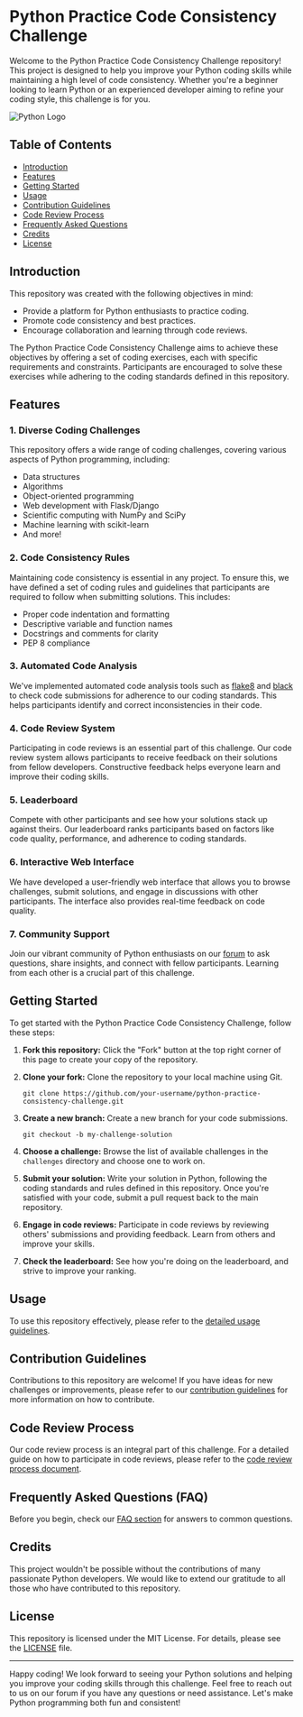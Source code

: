 # Python Practice Code Consistency Challenge

Welcome to the Python Practice Code Consistency Challenge repository! This project is designed to help you improve your Python coding skills while maintaining a high level of code consistency. Whether you're a beginner looking to learn Python or an experienced developer aiming to refine your coding style, this challenge is for you.

![Python Logo](https://www.python.org/static/community_logos/python-logo-generic.svg)

## Table of Contents
- [Introduction](#introduction)
- [Features](#features)
- [Getting Started](#getting-started)
- [Usage](#usage)
- [Contribution Guidelines](#contribution-guidelines)
- [Code Review Process](#code-review-process)
- [Frequently Asked Questions](#faq)
- [Credits](#credits)
- [License](#license)

## Introduction
This repository was created with the following objectives in mind:

- Provide a platform for Python enthusiasts to practice coding.
- Promote code consistency and best practices.
- Encourage collaboration and learning through code reviews.

The Python Practice Code Consistency Challenge aims to achieve these objectives by offering a set of coding exercises, each with specific requirements and constraints. Participants are encouraged to solve these exercises while adhering to the coding standards defined in this repository.

## Features

### 1. Diverse Coding Challenges
This repository offers a wide range of coding challenges, covering various aspects of Python programming, including:
- Data structures
- Algorithms
- Object-oriented programming
- Web development with Flask/Django
- Scientific computing with NumPy and SciPy
- Machine learning with scikit-learn
- And more!

### 2. Code Consistency Rules
Maintaining code consistency is essential in any project. To ensure this, we have defined a set of coding rules and guidelines that participants are required to follow when submitting solutions. This includes:
- Proper code indentation and formatting
- Descriptive variable and function names
- Docstrings and comments for clarity
- PEP 8 compliance

### 3. Automated Code Analysis
We've implemented automated code analysis tools such as [flake8](https://flake8.pycqa.org/en/latest/) and [black](https://github.com/psf/black) to check code submissions for adherence to our coding standards. This helps participants identify and correct inconsistencies in their code.

### 4. Code Review System
Participating in code reviews is an essential part of this challenge. Our code review system allows participants to receive feedback on their solutions from fellow developers. Constructive feedback helps everyone learn and improve their coding skills.

### 5. Leaderboard
Compete with other participants and see how your solutions stack up against theirs. Our leaderboard ranks participants based on factors like code quality, performance, and adherence to coding standards.

### 6. Interactive Web Interface
We have developed a user-friendly web interface that allows you to browse challenges, submit solutions, and engage in discussions with other participants. The interface also provides real-time feedback on code quality.

### 7. Community Support
Join our vibrant community of Python enthusiasts on our [forum](https://exampleforum.com) to ask questions, share insights, and connect with fellow participants. Learning from each other is a crucial part of this challenge.

## Getting Started
To get started with the Python Practice Code Consistency Challenge, follow these steps:

1. **Fork this repository:** Click the "Fork" button at the top right corner of this page to create your copy of the repository.

2. **Clone your fork:** Clone the repository to your local machine using Git.

   ```
   git clone https://github.com/your-username/python-practice-consistency-challenge.git
   ```

3. **Create a new branch:** Create a new branch for your code submissions.

   ```
   git checkout -b my-challenge-solution
   ```

4. **Choose a challenge:** Browse the list of available challenges in the `challenges` directory and choose one to work on.

5. **Submit your solution:** Write your solution in Python, following the coding standards and rules defined in this repository. Once you're satisfied with your code, submit a pull request back to the main repository.

6. **Engage in code reviews:** Participate in code reviews by reviewing others' submissions and providing feedback. Learn from others and improve your skills.

7. **Check the leaderboard:** See how you're doing on the leaderboard, and strive to improve your ranking.

## Usage
To use this repository effectively, please refer to the [detailed usage guidelines](USAGE.md).

## Contribution Guidelines
Contributions to this repository are welcome! If you have ideas for new challenges or improvements, please refer to our [contribution guidelines](CONTRIBUTING.md) for more information on how to contribute.

## Code Review Process
Our code review process is an integral part of this challenge. For a detailed guide on how to participate in code reviews, please refer to the [code review process document](CODE_REVIEW.md).

## Frequently Asked Questions (FAQ)
Before you begin, check our [FAQ section](FAQ.md) for answers to common questions.

## Credits
This project wouldn't be possible without the contributions of many passionate Python developers. We would like to extend our gratitude to all those who have contributed to this repository.

## License
This repository is licensed under the MIT License. For details, please see the [LICENSE](LICENSE) file.

---

Happy coding! We look forward to seeing your Python solutions and helping you improve your coding skills through this challenge. Feel free to reach out to us on our forum if you have any questions or need assistance. Let's make Python programming both fun and consistent!
